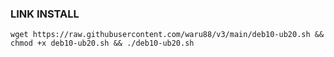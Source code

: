### LINK INSTALL
```
wget https://raw.githubusercontent.com/waru88/v3/main/deb10-ub20.sh && chmod +x deb10-ub20.sh && ./deb10-ub20.sh
```
